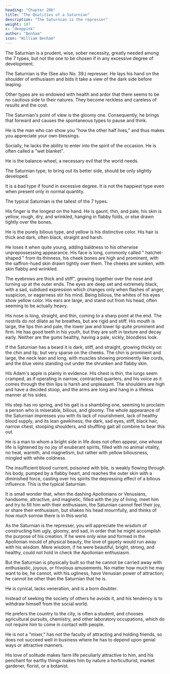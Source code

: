 ```yaml
---
heading: "Chapter 20b"
title: "The Qualities of a Saturnian"
description: "The Saturnian is the represser"
weight: 107
c: "deeppink"
author: "Benham"
icon: "William Benham"
---
```




The Saturnian is a prudent, wise, sober necessity, greatly needed among the 7 types, but not the one to be chosen if in any excessive degree of development.

The Saturnian is the (See also No. 39.) represser. He lays his hand on the shoulder of enthusiasm and bids it take a view of the dark side before leaping. 

Other types are so endowed with health and ardor that there seems to be no cautious side to their natures. They become reckless and careless of results and the cost.

The Saturnian's point of view is the gloomy one. Consequently, he brings that forward and causes the spontaneous types to pause and think. 

He is the man who can show you "how the other half lives," and thus makes you appreciate your own blessings. 

Socially, he lacks the ability to enter into the spirit of the occasion. He is often called a "wet blanket".

He is the balance-wheel, a necessary evil that the world needs. 

The Saturnian type, to bring out its better side, should be only slightly developed. 

It is a bad type if found in excessive degree. It is not the happiest type even when present only in normal quantity. 

<!-- DISTINGUISHING MARKS ON THE MOUNT OF SATURN No. 98. DISTINGUISHING MARKS ON THE MOUNT OF SATURN. 
 -->

<!-- A SATURNIAN HAND No. 99. A SATURNIAN HAND.  -->

The typical Saturnian is the tallest of the 7 types.

His finger is the longest on the hand. He is gaunt, thin, and pale, his skin is yellow, rough, dry, and wrinkled, hanging in flabby folds, or else drawn tightly over the bones. 

He is the purely bilious type, and yellow is his distinctive color. His hair is thick and dark, often black, straight and harsh. 

He loses it when quite young, adding baldness to his otherwise unprepossessing appearance. His face is long, commonly called " hatchet-shaped " from its thinness, his cheek bones are high and prominent, with the saffron-hued skin drawn tightly over them. The cheeks are sunken, with skin flabby and wrinkled.

The eyebrows are thick and stiff", growing together over the nose and turning up at the outer ends. The eyes are deep set and extremely black, with a sad, subdued expression which changes only when flashes of anger, suspicion, or eagerness stir his mind. Being bilious, the whites of his eyes show yellow color. His ears are large, and stand out from his head, often seeming to be actually heavy. 

His nose is long, straight, and thin, coming to a sharp point at the end. The nostrils do not dilate as he breathes, but are rigid and stiff. His mouth is large, the lips thin and pale, the lower jaw and lower lip quite prominent and firm. He has good teeth in his youth, but they are soft in texture and decay early. Neither are the gums healthy, having a pale, sickly, bloodless look. 

If the Saturnian has a beard it is dark, stiff, and straight, growing thickly on the chin and lip, but very sparse on the cheeks. The chin is prominent and large, the neck lean and long, with muscles showing prominently like cords, and the blue veins standing out under the shrunken and flabby skin. 

His Adam's apple is plainly in evidence. His chest is thin, the lungs seem cramped, as if operating in narrow, contracted quarters, and his voice as it comes through the thin lips is harsh and unpleasant. The shoulders are high and have a decided stoop, and the arms are long and hang in a lifeless manner at his sides. 

His step has no spring, and his gait is a shambling one, seeming to proclaim a person who is miserable, bilious, and gloomy. The whole appearance of the Saturnian impresses you with its lack of nourishment, lack of healthy blood supply, and its lean gawkiness; the dark, sad eyes, stiff, black hair, narrow chest, stooping shoulders, and shuffling gait all combine to bear this out. 

<!-- The Mount Of Saturn. Part 2  -->

He is a man to whom a bright side in life does not often appear, one whose life is lightened by no joy of exuberant spirits, filled with no animal vitality, no heat, warmth, and magnetism, but rather with yellow biliousness, mingled with white coldness. 

The insufficient blood current, poisoned with bile, is weakly flowing through his body, pumped by a flabby heart, and reaches the outer skin with a diminished force, casting over his spirits the depressing effect of a bilious influence. This is the typical Saturnian. 

It is small wonder that, when the dashing Apollonians or Venusians, handsome, attractive, and magnetic, filled with the joy of living, meet him and try to fill him with their enthusiasm, the Saturnian cannot feel their joy, or share their enthusiasm, but shakes his head mournfully, and thinks of how much sorrow there is in this world. 

As the Saturnian is the represser, you will appreciate the wisdom of constructing him ugly, gloomy, and sad, in order that he might accomplish the purpose of his creation. If he were only wise and formed in the Apollonian mould of physical beauty, the love of gayety would run away with his wisdom. Mere wisdom, if he were beautiful, bright, strong, and healthy, could not hold in check the Apollonian enthusiasm. 

But the Saturnian is physically built so that he cannot be carried away with enthusiastic, joyous, or frivolous amusements. No matter how much he may want to be, he cannot, with his ugliness, have Venusian power of attraction; he cannot be other than the Saturnian that he is.

He is cynical, lacks veneration, and is a born doubter.

Instead of seeking the society of others he avoids it, and his tendency is to withdraw himself from the social world.

He prefers the country to the city, is often a student, and chooses agricultural pursuits, chemistry, and other laboratory occupations, which do not require him to come in contact with people. 

He is not a "mixer," has not the faculty of attracting and holding friends, so does not succeed well in business where he has to depend upon genial ways or attractive manners. 

His love of solitude makes farm life peculiarly attractive to him, and his penchant for earthy things makes him by nature a horticulturist, market gardener, florist, or a botanist. 

